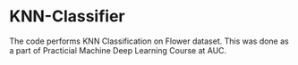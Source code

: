 # KNN-Classifier
The code performs KNN Classification on Flower dataset. This was done as a part of Practicial Machine Deep Learning Course at AUC.
